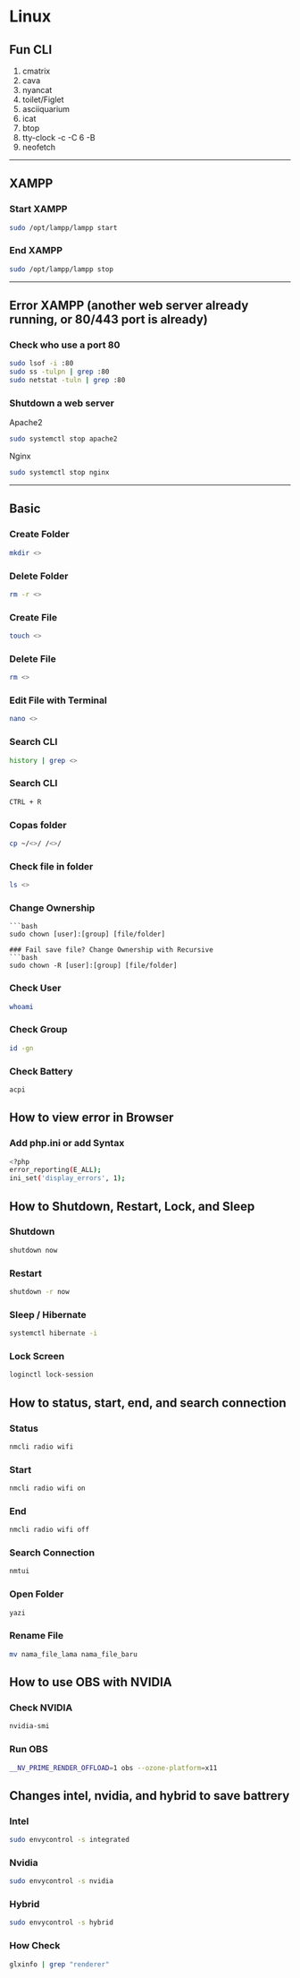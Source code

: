 # Linux

## Fun CLI
1. cmatrix
2. cava
3. nyancat
4. toilet/Figlet
5. asciiquarium
6. icat
7. btop
8. tty-clock -c -C 6 -B
9. neofetch

---

## XAMPP
### Start XAMPP
```bash
sudo /opt/lampp/lampp start
```

### End XAMPP
```bash
sudo /opt/lampp/lampp stop
```

---

## Error XAMPP (another web server already running, or 80/443 port is already)

### Check who use a port 80
```bash
sudo lsof -i :80
sudo ss -tulpn | grep :80
sudo netstat -tuln | grep :80
```

### Shutdown a web server
Apache2
```bash
sudo systemctl stop apache2
```

Nginx
```bash
sudo systemctl stop nginx
```

---

## Basic
### Create Folder
```bash
mkdir <>
```

### Delete Folder
```bash
rm -r <>
```

### Create File
```bash
touch <>
```

### Delete File
```bash
rm <>
```

### Edit File with Terminal
```bash
nano <>
```

### Search CLI
```bash
history | grep <>
```

### Search CLI
```bash
CTRL + R
```

### Copas folder
```bash
cp ~/<>/ /<>/
```

### Check file in folder
```bash
ls <>
```

### Change Ownership
```
```bash
sudo chown [user]:[group] [file/folder]

### Fail save file? Change Ownership with Recursive
```bash
sudo chown -R [user]:[group] [file/folder]
```

### Check User
```bash
whoami
```

### Check Group
```bash
id -gn
```

### Check Battery
```bash
acpi
```

## How to view error in Browser
### Add php.ini or add Syntax 
```bash
<?php
error_reporting(E_ALL);
ini_set('display_errors', 1);
```

## How to Shutdown, Restart, Lock, and Sleep
### Shutdown
```bash
shutdown now
```

### Restart
```bash
shutdown -r now
```

### Sleep / Hibernate
```bash
systemctl hibernate -i
```

### Lock Screen
```bash
loginctl lock-session
```

## How to status, start, end, and search connection
### Status
```bash
nmcli radio wifi
```

### Start
```bash
nmcli radio wifi on
```

### End
```bash
nmcli radio wifi off
```

### Search Connection
```bash
nmtui
```

### Open Folder
```bash
yazi
```

### Rename File
```bash
mv nama_file_lama nama_file_baru
```

## How to use OBS with NVIDIA
### Check NVIDIA
```bash
nvidia-smi
```

### Run OBS
```bash
__NV_PRIME_RENDER_OFFLOAD=1 obs --ozone-platform=x11
```

## Changes intel, nvidia, and hybrid to save battrery
### Intel
```bash
sudo envycontrol -s integrated
```

### Nvidia
```bash
sudo envycontrol -s nvidia
```

### Hybrid
```bash
sudo envycontrol -s hybrid
```

### How Check
```bash
glxinfo | grep "renderer"
```
